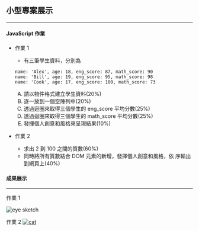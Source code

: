## 小型專案展示

---

#### JavaScript 作業

<style type="text/css">
    .capital-list{list-style-type: upper-alpha; }
</style>

- 作業 1

  - 有三筆學生資料，分別為

  ```
  name: 'Alex', age: 18, eng_score: 87, math_score: 90
  name: 'Bill', age: 19, eng_score: 95, math_score: 98
  name: 'Cook', age: 17, eng_score: 100, math_score: 73
  ```

  <ul>
    <li class="capital-list">請以物件格式建立學生資料(20%)</li>   
    <li class="capital-list">逐一放到一個空陣列中(20%)</li> 
    <li class="capital-list">透過迴圈來取得三個學生的 eng_score 平均分數(25%)</li> 
    <li class="capital-list">透過迴圈來取得三個學生的 math_score 平均分數(25%)</li> 
    <li class="capital-list">發揮個人創意和風格來呈現結果(10%)</li>    
  </ul>

- 作業 2
  - 求出 2 到 100 之間的質數(60%)
  - 同時將所有質數結合 DOM 元素的新增，發揮個人創意和風格，依 序輸出到網頁上(40%)

#### 成果展示

---

作業 1

![eye sketch](https://cdn.pixabay.com/photo/2019/09/05/05/28/blue-4453129__480.jpg)

作業 2
[![cat](https://cdn.pixabay.com/photo/2018/05/01/07/47/animal-3364909__480.png)](https://i.imgur.com/T64Obbf.mp4)
